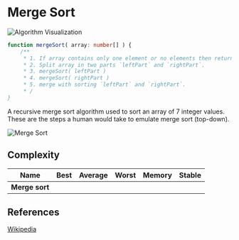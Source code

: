 # Merge Sort

![Algorithm Visualization](https://upload.wikimedia.org/wikipedia/commons/c/cc/Merge-sort-example-300px.gif)

```TypeScript
function mergeSort( array: number[] ) {
    /**
     * 1. If array contains only one element or no elements then return it as is.
     * 2. Split array in two parts `leftPart` and `rightPart`.
     * 3. mergeSort( leftPart )
     * 4. mergeSort( rightPart )
     * 5. merge with sorting `leftPart` and `rightPart`.
     * /
}
```

A recursive merge sort algorithm used to sort an array of 7
integer values. These are the steps a human would take to
emulate merge sort (top-down).

![Merge Sort](https://upload.wikimedia.org/wikipedia/commons/e/e6/Merge_sort_algorithm_diagram.svg)

## Complexity

| Name              | Best        | Average     | Worst       | Memory  | Stable  |
| ------------------| :---------: | :---------: | :---------: | :-----: | :-----: |
| **Merge sort**    |  |  |  |     |      |

## References

[Wikipedia](https://en.wikipedia.org/wiki/Merge_sort)
